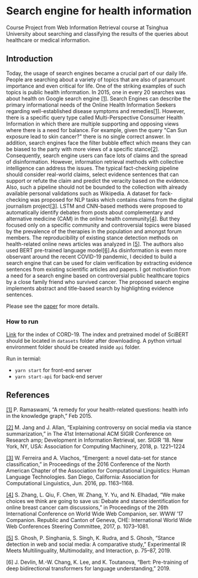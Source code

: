 # Search engine for health information
Course Project from Web Information Retrieval course at Tsinghua University about searching and classifying the results of the queries about healthcare or medical information.

## Introduction

Today, the usage of search engines became a crucial part of our daily life.  People are searching about a variety of topics that are also of paramount importance and even critical for life. One of the striking examples of such topics is public health information. In 2015, one in every 20 searches was about health on Google search engine [[1]](#1). Search Engines can describe the primary informational needs of the Online Health Information Seekers regarding well-established disease symptoms and remedies[[1]](#1). However, there is a specific query type called  Multi-Perspective Consumer Health Information in which there are multiple supporting and opposing views where there is a need for balance. For example, given the query "Can Sun exposure lead to skin cancer?" there is no single correct answer. In addition, search engines face the filter bubble effect which means they can be biased to the party with more views of a specific stance[[2]](#2). Consequently, search engine users can face lots of claims and the spread of disinformation.  However, information retrieval methods with collective intelligence can address the issues. The typical fact-checking pipeline should consider real-world claims, select evidence sentences that can support or refute the claim and predict the veracity based on the evidence. Also, such a pipeline should not be bounded to the collection with already available personal validations such as Wikipedia. A dataset for fack-checking was proposed for NLP tasks which contains claims from the digital journalism project[[3]](#3). LSTM and CNN-based methods were proposed to automatically identify debates from posts about complementary and alternative medicine (CAM) in the online health community[[4]](#4). But they focused only on a specific community and controversial topics were biased by the prevalence of the therapies in the population and amongst forum members. The reproducibility of existing stance detection methods on health-related online news articles was analyzed in [[5]](#5). The authors also used BERT pre-trained language model[[6]](#6).As disinformation is even more observant around the recent COVID-19 pandemic, I decided to build a search engine that can be used for claim verification by extracting evidence sentences from existing scientific articles and papers. I got motivation from a need for a search engine based on controversial public healthcare topics by a close family friend who survived cancer. The proposed search engine implements abstract and title-based search by highlighting evidence sentences.

Please see the [paper](./health_information_search_paper.pdf) for more details.

### How to run

[Link](https://drive.google.com/file/d/1U9gSyNN_nc3-kJqVjxs7jAkux4R9_Xsz/view?usp=sharing) for the index of CORD-19. The index and pretrained model of SciBERT should be located in `datasets` folder after downloading.
A python virtual environment folder should be created inside `api` folder.

Run in termial:
* `yarn start` for front-end server
* `yarn start-api` for back-end server

## References

<a id="1">[[1]](https://blog.google/products/search/health-info-knowledge-graph/)</a> 
P. Ramaswami, “A remedy for your health-related questions: health
info in the knowledge graph,” Feb 2015. 

<a id="2">[[2]](https://doi.org/10.1145/3209978.3210143)</a> 
M. Jang and J. Allan, “Explaining controversy on social media via stance
summarization,” in The 41st International ACM SIGIR Conference on
Research amp; Development in Information Retrieval, ser. SIGIR ’18.
New York, NY, USA: Association for Computing Machinery, 2018, p.
1221–1224 

<a id="3">[[3]](https://www.aclweb.org/anthology/N16-1138)</a> 
W. Ferreira and A. Vlachos, “Emergent: a novel data-set for stance
classification,” in Proceedings of the 2016 Conference of the North
American Chapter of the Association for Computational Linguistics:
Human Language Technologies. San Diego, California: Association for
Computational Linguistics, Jun. 2016, pp. 1163–1168.

<a id="4">[[4]](https://doi.org/10.1145/3041021.3055134)</a> 
S. Zhang, L. Qiu, F. Chen, W. Zhang, Y. Yu, and N. Elhadad, “We make
choices we think are going to save us: Debate and stance identification
for online breast cancer cam discussions,” in Proceedings of the 26th
International Conference on World Wide Web Companion, ser. WWW ’17
Companion. Republic and Canton of Geneva, CHE: International World
Wide Web Conferences Steering Committee, 2017, p. 1073–1081.

<a id="5">[[5]](http://dx.doi.org/10.1007/978-3-030-28577-7_4)</a> 
S. Ghosh, P. Singhania, S. Singh, K. Rudra, and S. Ghosh, “Stance
detection in web and social media: A comparative study,” Experimental
IR Meets Multilinguality, Multimodality, and Interaction, p. 75–87, 2019.

<a id="6">[6]</a> 
J. Devlin, M.-W. Chang, K. Lee, and K. Toutanova, “Bert: Pre-training of
deep bidirectional transformers for language understanding,” 2019.
